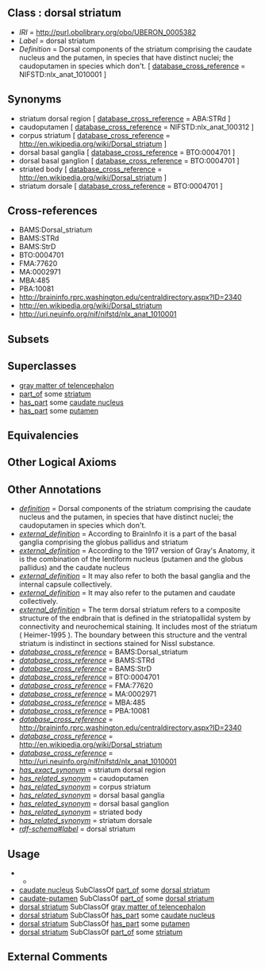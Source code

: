 
## Class : dorsal striatum

 * *IRI* = http://purl.obolibrary.org/obo/UBERON_0005382
 * *Label* = dorsal striatum
 * *Definition* = Dorsal components of the striatum comprising the caudate nucleus and the putamen, in species that have distinct nuclei; the caudoputamen in species which don't. [ [database_cross_reference](../../ef/oboInOwl#hasDbXref.md) = NIFSTD:nlx_anat_1010001 ]

## Synonyms

 * striatum dorsal region [ [database_cross_reference](../../ef/oboInOwl#hasDbXref.md) = ABA:STRd ]
 * caudoputamen [ [database_cross_reference](../../ef/oboInOwl#hasDbXref.md) = NIFSTD:nlx_anat_100312 ]
 * corpus striatum [ [database_cross_reference](../../ef/oboInOwl#hasDbXref.md) = http://en.wikipedia.org/wiki/Dorsal_striatum ]
 * dorsal basal ganglia [ [database_cross_reference](../../ef/oboInOwl#hasDbXref.md) = BTO:0004701 ]
 * dorsal basal ganglion [ [database_cross_reference](../../ef/oboInOwl#hasDbXref.md) = BTO:0004701 ]
 * striated body [ [database_cross_reference](../../ef/oboInOwl#hasDbXref.md) = http://en.wikipedia.org/wiki/Dorsal_striatum ]
 * striatum dorsale [ [database_cross_reference](../../ef/oboInOwl#hasDbXref.md) = BTO:0004701 ]

## Cross-references

 * BAMS:Dorsal_striatum
 * BAMS:STRd
 * BAMS:StrD
 * BTO:0004701
 * FMA:77620
 * MA:0002971
 * MBA:485
 * PBA:10081
 * http://braininfo.rprc.washington.edu/centraldirectory.aspx?ID=2340
 * http://en.wikipedia.org/wiki/Dorsal_striatum
 * http://uri.neuinfo.org/nif/nifstd/nlx_anat_1010001

## Subsets


## Superclasses

 * [gray matter of telencephalon](../../UBERON/00/UBERON_0011300.md)
 * [part_of](../../BFO/50/BFO_0000050.md) some [striatum](../../UBERON/35/UBERON_0002435.md)
 * [has_part](../../BFO/51/BFO_0000051.md) some [caudate nucleus](../../UBERON/73/UBERON_0001873.md)
 * [has_part](../../BFO/51/BFO_0000051.md) some [putamen](../../UBERON/74/UBERON_0001874.md)

## Equivalencies


## Other Logical Axioms


## Other Annotations

 * *[definition](../../IAO/15/IAO_0000115.md)* = Dorsal components of the striatum comprising the caudate nucleus and the putamen, in species that have distinct nuclei; the caudoputamen in species which don't.
 * *[external_definition](../../UBPROP/01/UBPROP_0000001.md)* = According to BrainInfo it is a part of the basal ganglia comprising the globus pallidus and striatum
 * *[external_definition](../../UBPROP/01/UBPROP_0000001.md)* = According to the 1917 version of Gray's Anatomy, it is the combination of the lentiform nucleus (putamen and the globus pallidus) and the caudate nucleus
 * *[external_definition](../../UBPROP/01/UBPROP_0000001.md)* = It may also refer to both the basal ganglia and the internal capsule collectively.
 * *[external_definition](../../UBPROP/01/UBPROP_0000001.md)* = It may also refer to the putamen and caudate collectively.
 * *[external_definition](../../UBPROP/01/UBPROP_0000001.md)* = The term dorsal striatum refers to a composite structure of the endbrain that is defined in the striatopallidal system by connectivity and neurochemical staining. It includes most of the striatum ( Heimer-1995 ). The boundary between this structure and the ventral striatum is indistinct in sections stained for Nissl substance.
 * *[database_cross_reference](../../ef/oboInOwl#hasDbXref.md)* = BAMS:Dorsal_striatum
 * *[database_cross_reference](../../ef/oboInOwl#hasDbXref.md)* = BAMS:STRd
 * *[database_cross_reference](../../ef/oboInOwl#hasDbXref.md)* = BAMS:StrD
 * *[database_cross_reference](../../ef/oboInOwl#hasDbXref.md)* = BTO:0004701
 * *[database_cross_reference](../../ef/oboInOwl#hasDbXref.md)* = FMA:77620
 * *[database_cross_reference](../../ef/oboInOwl#hasDbXref.md)* = MA:0002971
 * *[database_cross_reference](../../ef/oboInOwl#hasDbXref.md)* = MBA:485
 * *[database_cross_reference](../../ef/oboInOwl#hasDbXref.md)* = PBA:10081
 * *[database_cross_reference](../../ef/oboInOwl#hasDbXref.md)* = http://braininfo.rprc.washington.edu/centraldirectory.aspx?ID=2340
 * *[database_cross_reference](../../ef/oboInOwl#hasDbXref.md)* = http://en.wikipedia.org/wiki/Dorsal_striatum
 * *[database_cross_reference](../../ef/oboInOwl#hasDbXref.md)* = http://uri.neuinfo.org/nif/nifstd/nlx_anat_1010001
 * *[has_exact_synonym](../../ym/oboInOwl#hasExactSynonym.md)* = striatum dorsal region
 * *[has_related_synonym](../../ym/oboInOwl#hasRelatedSynonym.md)* = caudoputamen
 * *[has_related_synonym](../../ym/oboInOwl#hasRelatedSynonym.md)* = corpus striatum
 * *[has_related_synonym](../../ym/oboInOwl#hasRelatedSynonym.md)* = dorsal basal ganglia
 * *[has_related_synonym](../../ym/oboInOwl#hasRelatedSynonym.md)* = dorsal basal ganglion
 * *[has_related_synonym](../../ym/oboInOwl#hasRelatedSynonym.md)* = striated body
 * *[has_related_synonym](../../ym/oboInOwl#hasRelatedSynonym.md)* = striatum dorsale
 * *[rdf-schema#label](../../el/rdf-schema#label.md)* = dorsal striatum

## Usage

 * -
 * [caudate nucleus](../../UBERON/73/UBERON_0001873.md) SubClassOf [part_of](../../BFO/50/BFO_0000050.md) some [dorsal striatum](../../UBERON/82/UBERON_0005382.md)
 * [caudate-putamen](../../UBERON/83/UBERON_0005383.md) SubClassOf [part_of](../../BFO/50/BFO_0000050.md) some [dorsal striatum](../../UBERON/82/UBERON_0005382.md)
 * [dorsal striatum](../../UBERON/82/UBERON_0005382.md) SubClassOf [gray matter of telencephalon](../../UBERON/00/UBERON_0011300.md)
 * [dorsal striatum](../../UBERON/82/UBERON_0005382.md) SubClassOf [has_part](../../BFO/51/BFO_0000051.md) some [caudate nucleus](../../UBERON/73/UBERON_0001873.md)
 * [dorsal striatum](../../UBERON/82/UBERON_0005382.md) SubClassOf [has_part](../../BFO/51/BFO_0000051.md) some [putamen](../../UBERON/74/UBERON_0001874.md)
 * [dorsal striatum](../../UBERON/82/UBERON_0005382.md) SubClassOf [part_of](../../BFO/50/BFO_0000050.md) some [striatum](../../UBERON/35/UBERON_0002435.md)

## External Comments

